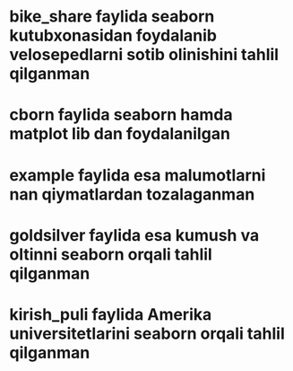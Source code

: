 # bike_share faylida seaborn kutubxonasidan foydalanib velosepedlarni sotib olinishini tahlil qilganman

# cborn faylida seaborn hamda matplot lib dan foydalanilgan

# example faylida esa malumotlarni nan qiymatlardan tozalaganman

# goldsilver faylida esa kumush va oltinni seaborn orqali tahlil qilganman

# kirish_puli faylida Amerika universitetlarini seaborn orqali tahlil qilganman
